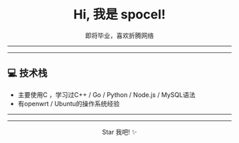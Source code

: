 <div align="center">
  <h1>Hi, 我是 spocel!</h1>
  <p>即将毕业，喜欢折腾网络</p>

</div>

---

---

## 💻 技术栈

*   主要使用C ，学习过C++ / Go / Python / Node.js / MySQL语法
*   有openwrt / Ubuntu的操作系统经验

---

---

<div align="center">
  Star 我吧! ✨
</div>
